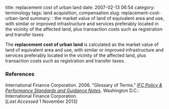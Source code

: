 title: replacement cost of urban land
date: 2007-02-13 06:54
category: terminology
tags: land acquisition, compensation
slug: replacement-cost-urban-land
summary: : the market value of land of equivalent area and use, with similar or improved infrastructure and services preferably located in the vicinity of the affected land, plus transaction costs such as registration and transfer taxes

The **replacement cost of urban land** is calculated as the market value of land of equivalent area and use, with similar or improved infrastructure and services preferably located in the vicinity of the affected land, plus transaction costs such as registration and transfer taxes.

### References

<ref>International Finance Corporation. 2006. "Glossary of Terms." *[IFC Policy & Performance Standards and Guidance Notes](http://www.ifc.org/wps/wcm/connect/9a9464804885598c8364d36a6515bb18/Glossary%2Bof%2BTerms.pdf?MOD=AJPERES&attachment=true&id=1322803900995)*. Washington D.C.: International Finance Corporation. 
<br /> [*Last Accessed* 1 November 2013]</ref>
